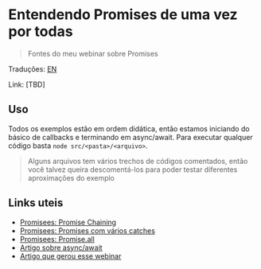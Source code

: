# Entendendo Promises de uma vez por todas

> Fontes do meu webinar sobre Promises

Traduções: [EN](./README.md)

Link: [TBD]

## Uso

Todos os exemplos estão em ordem didática, então estamos iniciando do básico de callbacks e terminando em async/await. Para executar qualquer código basta `node src/<pasta>/<arquivo>`.

> Alguns arquivos tem vários trechos de códigos comentados, então você talvez queira descomentá-los para poder testar diferentes aproximações do exemplo

## Links uteis

- [Promisees: Promise Chaining](http://bit.ly/2YavENI)
- [Promisees: Promises com vários catches](http://bit.ly/2Yavhmi)
- [Promisees: Promise.all](http://bit.ly/2YfRb7G)
- [Artigo sobre async/await](https://imasters.com.br/desenvolvimento/funcoes-assincronas-e-retornos-como-o-async-await-tornaram-o-codigo-mais-legivel)
- [Artigo que gerou esse webinar](https://medium.com/trainingcenter/entendendo-promises-de-uma-vez-por-todas-32442ec725c2)

